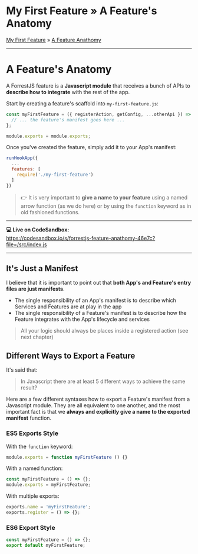 <h1 class="tutorial-step"><span>My First Feature &raquo;</span> A Feature's Anatomy</h1>

[My First Feature](../README.md) &raquo; [A Feature Anathomy](./README.md)

---

# A Feature's Anatomy

A ForrestJS feature is a **Javascript module** that receives a bunch of APIs to **describe how to integrate** with the rest of the app.

Start by creating a feature's scaffold into `my-first-feature.js`:

```js
const myFirstFeature = ({ registerAction, getConfig, ...otherApi }) => {
  // ... the feature's manifest goes here ...
};

module.exports = module.exports;
```

Once you've created the feature, simply add it to your App's manifest:

```js
runHookApp({
  ...
  features: [
    require('./my-first-feature')
  ]
})
```

> 👉 It is very important to **give a name to your feature** using a named arrow function (as we do here) or by using the `function` keyword as in old fashioned functions.


---

**💻 Live on CodeSandbox:**   
https://codesandbox.io/s/forrestjs-feature-anathomy-46e7c?file=/src/index.js

---


## It's Just a Manifest

I believe that it is important to point out that **both App's and Feature's entry files are just manifests**.

- The single responsibility of an App's manifest is to describe which Services and Features are at play in the app
- The single responsibility of a Feature's manifest is to describe how the Feature integrates with the App's lifecycle and services

> All your logic should always be places inside a registered action (see next chapter)

## Different Ways to Export a Feature

It's said that:

> In Javascript there are at least 5 different ways to achieve the same result?

Here are a few different syntaxes how to export a Feature's manifest from a Javascript module. They are all equivalent to one another, and the most important fact is that we **always and explicitly give a name to the exported manifest** function.

### ES5 Exports Style

With the `function` keyword:

```js
module.exports = function myFirstFeature () {}
```

With a named function:

```js
const myFirstFeature = () => {};
module.exports = myFirstFeature;
```

With multiple exports:

```js
exports.name = 'myFirstFeature';
exports.register = () => {};
```

### ES6 Export Style

```js
const myFirstFeature = () => {};
export default myFirstFeature;
```